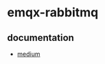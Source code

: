 # emqx-rabbitmq

## documentation
- [medium](https://andriantriputra.medium.com/infrastucture-forwarding-data-from-emqx-to-rabbit-c8d3a833a9b5)

